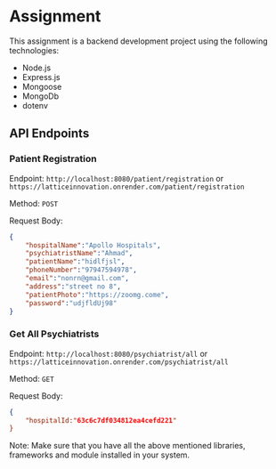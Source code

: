 # Assignment

This assignment is a backend development project using the following technologies:

- Node.js
- Express.js
- Mongoose
- MongoDb
- dotenv

## API Endpoints

### Patient Registration

Endpoint: `http://localhost:8080/patient/registration` or `https://latticeinnovation.onrender.com/patient/registration`

Method: `POST`

Request Body: 
```json
{
    "hospitalName":"Apollo Hospitals",
    "psychiatristName":"Ahmad",
    "patientName":"hidlfjsl",
    "phoneNumber":"97947594978",
    "email":"nonrn@gmail.com",
    "address":"street no 8",
    "patientPhoto":"https://zoomg.come",
    "password":"udjfldUj98"
}

```

### Get All Psychiatrists

Endpoint: `http://localhost:8080/psychiatrist/all` or `https://latticeinnovation.onrender.com/psychiatrist/all`

Method: `GET`

Request Body: 

```json
{
    "hospitalId:"63c6c7df034812ea4cefd221"
}
```
Note: Make sure that you have all the above mentioned libraries, frameworks and module installed in your system.
